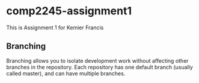 # comp2245-assignment1
This is Assignment 1 for Kemier Francis

## Branching

Branching allows you to isolate development work without affecting other branches in the
repository. Each repository has one default branch (usually called master), and can have
multiple branches. 
